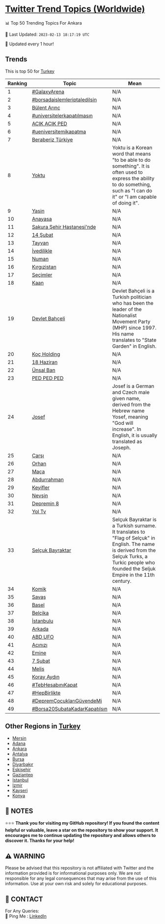 [Twitter Trend Topics (Worldwide)](https://github.com/ErcinDedeoglu/Twitter-Trend-Topics)
==========


📊 Top 50 Trending Topics For Ankara

📆 Last Updated: `2023-02-13 18:17:19 UTC`

🔧 Updated every 1 hour!


## Trends

This is top 50 for [Turkey](</Turkey>)

| Ranking | Topic | Mean |
| ------- | ------------ | ------------ |
| 1 | [#GalaxyArena](http://twitter.com/search?q=%23GalaxyArena) | N/A |
| 2 | [#borsadaislemleriptaledilsin](http://twitter.com/search?q=%23borsadaislemleriptaledilsin) | N/A |
| 3 | [Bülent Arınç](http://twitter.com/search?q=B%c3%bclent+Ar%c4%b1n%c3%a7) | N/A |
| 4 | [#universitelerkapatılmasın](http://twitter.com/search?q=%23universitelerkapat%c4%b1lmas%c4%b1n) | N/A |
| 5 | [AÇIK AÇIK PED](http://twitter.com/search?q=A%c3%87IK+A%c3%87IK+PED) | N/A |
| 6 | [#ueniversitemikapatma](http://twitter.com/search?q=%23ueniversitemikapatma) | N/A |
| 7 | [Beraberiz Türkiye](http://twitter.com/search?q=Beraberiz+T%c3%bcrkiye) | N/A |
| 8 | [Yoktu](http://twitter.com/search?q=Yoktu) | Yoktu is a Korean word that means "to be able to do something". It is often used to express the ability to do something, such as "I can do it" or "I am capable of doing it". |
| 9 | [Yasin](http://twitter.com/search?q=Yasin) | N/A |
| 10 | [Anayasa](http://twitter.com/search?q=Anayasa) | N/A |
| 11 | [Sakura Şehir Hastanesi'nde](http://twitter.com/search?q=Sakura+%c5%9eehir+Hastanesi%27nde) | N/A |
| 12 | [14 Şubat](http://twitter.com/search?q=14+%c5%9eubat) | N/A |
| 13 | [Tayvan](http://twitter.com/search?q=Tayvan) | N/A |
| 14 | [İvedilikle](http://twitter.com/search?q=%c4%b0vedilikle) | N/A |
| 15 | [Numan](http://twitter.com/search?q=Numan) | N/A |
| 16 | [Kırgızistan](http://twitter.com/search?q=K%c4%b1rg%c4%b1zistan) | N/A |
| 17 | [Seçimler](http://twitter.com/search?q=Se%c3%a7imler) | N/A |
| 18 | [Kaan](http://twitter.com/search?q=Kaan) | N/A |
| 19 | [Devlet Bahçeli](http://twitter.com/search?q=Devlet+Bah%c3%a7eli) | Devlet Bahçeli is a Turkish politician who has been the leader of the Nationalist Movement Party (MHP) since 1997. His name translates to "State Garden" in English. |
| 20 | [Koç Holding](http://twitter.com/search?q=Ko%c3%a7+Holding) | N/A |
| 21 | [18 Haziran](http://twitter.com/search?q=18+Haziran) | N/A |
| 22 | [Ünsal Ban](http://twitter.com/search?q=%c3%9cnsal+Ban) | N/A |
| 23 | [PED PED PED](http://twitter.com/search?q=PED+PED+PED) | N/A |
| 24 | [Josef](http://twitter.com/search?q=Josef) | Josef is a German and Czech male given name, derived from the Hebrew name Yosef, meaning "God will increase". In English, it is usually translated as Joseph. |
| 25 | [Çarşı](http://twitter.com/search?q=%c3%87ar%c5%9f%c4%b1) | N/A |
| 26 | [Orhan](http://twitter.com/search?q=Orhan) | N/A |
| 27 | [Maça](http://twitter.com/search?q=Ma%c3%a7a) | N/A |
| 28 | [Abdurrahman](http://twitter.com/search?q=Abdurrahman) | N/A |
| 29 | [Keyifler](http://twitter.com/search?q=Keyifler) | N/A |
| 30 | [Nevşin](http://twitter.com/search?q=Nev%c5%9fin) | N/A |
| 31 | [Depremin 8](http://twitter.com/search?q=Depremin+8) | N/A |
| 32 | [Yol Tv](http://twitter.com/search?q=Yol+Tv) | N/A |
| 33 | [Selçuk Bayraktar](http://twitter.com/search?q=Sel%c3%a7uk+Bayraktar) | Selçuk Bayraktar is a Turkish surname. It translates to "Flag of Selçuk" in English. The name is derived from the Selçuk Turks, a Turkic people who founded the Seljuk Empire in the 11th century. |
| 34 | [Komik](http://twitter.com/search?q=Komik) | N/A |
| 35 | [Savaş](http://twitter.com/search?q=Sava%c5%9f) | N/A |
| 36 | [Basel](http://twitter.com/search?q=Basel) | N/A |
| 37 | [Belçika](http://twitter.com/search?q=Bel%c3%a7ika) | N/A |
| 38 | [İstanbulu](http://twitter.com/search?q=%c4%b0stanbulu) | N/A |
| 39 | [Arkada](http://twitter.com/search?q=Arkada) | N/A |
| 40 | [ABD UFO](http://twitter.com/search?q=ABD+UFO) | N/A |
| 41 | [Acınızı](http://twitter.com/search?q=Ac%c4%b1n%c4%b1z%c4%b1) | N/A |
| 42 | [Emine](http://twitter.com/search?q=Emine) | N/A |
| 43 | [7 Şubat](http://twitter.com/search?q=7+%c5%9eubat) | N/A |
| 44 | [Melis](http://twitter.com/search?q=Melis) | N/A |
| 45 | [Koray Aydın](http://twitter.com/search?q=Koray+Ayd%c4%b1n) | N/A |
| 46 | [#TebHesabınıKapat](http://twitter.com/search?q=%23TebHesab%c4%b1n%c4%b1Kapat) | N/A |
| 47 | [#HepBirlikte](http://twitter.com/search?q=%23HepBirlikte) | N/A |
| 48 | [#DepremÇocuklarıGüvendeMi](http://twitter.com/search?q=%23Deprem%c3%87ocuklar%c4%b1G%c3%bcvendeMi) | N/A |
| 49 | [#Borsa20ŞubataKadarKapatılsın](http://twitter.com/search?q=%23Borsa20%c5%9eubataKadarKapat%c4%b1ls%c4%b1n) | N/A |



## Other Regions in [Turkey](</Turkey>)

* [Mersin](</Turkey/Mersin.md>)
* [Adana](</Turkey/Adana.md>)
* [Ankara](</Turkey/Ankara.md>)
* [Antalya](</Turkey/Antalya.md>)
* [Bursa](</Turkey/Bursa.md>)
* [Diyarbakır](</Turkey/Diyarbakır.md>)
* [Eskişehir](</Turkey/Eskişehir.md>)
* [Gaziantep](</Turkey/Gaziantep.md>)
* [Istanbul](</Turkey/Istanbul.md>)
* [Izmir](</Turkey/Izmir.md>)
* [Kayseri](</Turkey/Kayseri.md>)
* [Konya](</Turkey/Konya.md>)



## 📝 NOTES

⭐⭐⭐ **Thank you for visiting my GitHub repository! If you found the content helpful or valuable, leave a star on the repository to show your support. It encourages me to continue updating the repository and allows others to discover it. Thanks for your help!**


## ⚠️ WARNING

Please be advised that this repository is not affiliated with Twitter and the information provided is for informational purposes only. We are not responsible for any legal consequences that may arise from the use of this information. Use at your own risk and solely for educational purposes.


## 📨 CONTACT

 For Any Queries:  
            🏓 Ping Me : [LinkedIn](https://www.linkedin.com/in/ercindedeoglu/)
